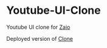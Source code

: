 # Youtube-UI-Clone

Youtube UI clone for [Zaio](https://www.zaio.io/learn)

Deployed version of [Clone](youtube-ui.netlify.app)
